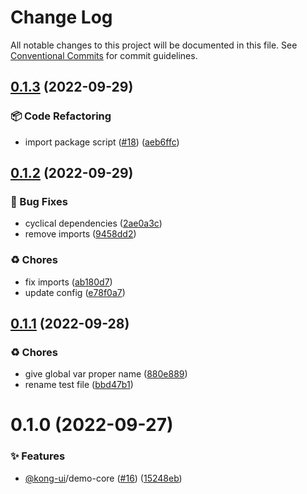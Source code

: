 # Change Log

All notable changes to this project will be documented in this file.
See [Conventional Commits](https://conventionalcommits.org) for commit guidelines.

## [0.1.3](https://github.com/Kong/kong-ui-shared-components/compare/@kong-ui/demo-core@0.1.2...@kong-ui/demo-core@0.1.3) (2022-09-29)


### 📦 Code Refactoring

* import package script ([#18](https://github.com/Kong/kong-ui-shared-components/issues/18)) ([aeb6ffc](https://github.com/Kong/kong-ui-shared-components/commit/aeb6ffc081a3b606c7c4f0fcab3b463ffa463a3f))





## [0.1.2](https://github.com/Kong/kong-ui-shared-components/compare/@kong-ui/demo-core@0.1.1...@kong-ui/demo-core@0.1.2) (2022-09-29)


### 🐛 Bug Fixes

* cyclical dependencies ([2ae0a3c](https://github.com/Kong/kong-ui-shared-components/commit/2ae0a3cac0ae441c3261df2cb37f9e29e3fae8a8))
* remove imports ([9458dd2](https://github.com/Kong/kong-ui-shared-components/commit/9458dd27b9251ac9f508659cd6030c58b3a0c468))


### ♻️ Chores

* fix imports ([ab180d7](https://github.com/Kong/kong-ui-shared-components/commit/ab180d7f0fa4ffdeea003868c9bebc9a04f35dae))
* update config ([e78f0a7](https://github.com/Kong/kong-ui-shared-components/commit/e78f0a7eacbf9c60535ae601b2ec37a25991d898))





## [0.1.1](https://github.com/Kong/kong-ui-shared-components/compare/@kong-ui/demo-core@0.1.0...@kong-ui/demo-core@0.1.1) (2022-09-28)


### ♻️ Chores

* give global var proper name ([880e889](https://github.com/Kong/kong-ui-shared-components/commit/880e889cb3225c076508f009e54e4f67ece0c4a5))
* rename test file ([bbd47b1](https://github.com/Kong/kong-ui-shared-components/commit/bbd47b1f787ccfaff6ef548a658b0961fb591b92))





# 0.1.0 (2022-09-27)


### ✨ Features

* [@kong-ui](https://github.com/kong-ui)/demo-core ([#16](https://github.com/Kong/kong-ui-shared-components/issues/16)) ([15248eb](https://github.com/Kong/kong-ui-shared-components/commit/15248eb1cd52b9a24818dd73dbbfe24f43ae3ff5))
